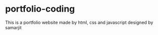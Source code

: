 # portfolio-coding
This is a portfolio website made by html, css and javascript designed by samarjit
